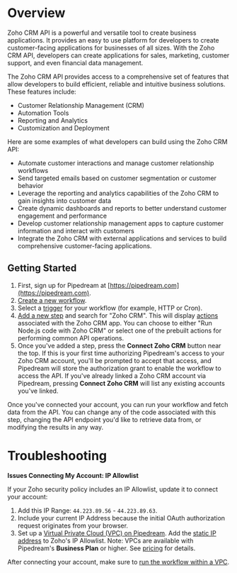 # Overview

Zoho CRM API is a powerful and versatile tool to create business applications.
It provides an easy to use platform for developers to create customer-facing
applications for businesses of all sizes. With the Zoho CRM API, developers can
create applications for sales, marketing, customer support, and even financial
data management.

The Zoho CRM API provides access to a comprehensive set of features that allow
developers to build efficient, reliable and intuitive business solutions. These
features include:

- Customer Relationship Management (CRM)
- Automation Tools
- Reporting and Analytics
- Customization and Deployment

Here are some examples of what developers can build using the Zoho CRM API:

- Automate customer interactions and manage customer relationship workflows
- Send targeted emails based on customer segmentation or customer behavior
- Leverage the reporting and analytics capabilities of the Zoho CRM to gain
  insights into customer data
- Create dynamic dashboards and reports to better understand customer
  engagement and performance
- Develop customer relationship management apps to capture customer information
  and interact with customers
- Integrate the Zoho CRM with external applications and services to build
  comprehensive customer-facing applications.


## Getting Started

1. First, sign up for Pipedream at [https://pipedream.com](https://pipedream.com).
2. [Create a new workflow](https://pipedream.com/new).
3. Select a [trigger](/workflows/steps/triggers/) for your workflow (for example, HTTP or Cron).
4. [Add a new step](/workflows/steps/) and search for "Zoho CRM". This will display [actions](/components#actions) associated with the Zoho CRM app. You can choose to either "Run Node.js code with Zoho CRM" or select one of the prebuilt actions for performing common API operations.
5. Once you've added a step, press the **Connect Zoho CRM** button near the top. If this is your first time authorizing Pipedream's access to your Zoho CRM account, you'll be prompted to accept that access, and Pipedream will store the authorization grant to enable the workflow to access the API. If you've already linked a Zoho CRM account via Pipedream, pressing **Connect Zoho CRM** will list any existing accounts you've linked. 

Once you've connected your account, you can run your workflow and fetch data from the API. You can change any of the code associated with this step, changing the API endpoint you'd like to retrieve data from, or modifying the results in any way.

# Troubleshooting

**Issues Connecting My Account: IP Allowlist**

If your Zoho security policy includes an IP Allowlist, update it to connect your account:

1. Add this IP Range: `44.223.89.56` - `44.223.89.63`.
2. Include your current IP Address because the initial OAuth authorization request originates from your browser.
3. Set up a [Virtual Private Cloud (VPC) on Pipedream](https://pipedream.com/docs/workflows/vpc#create-a-new-vpc). Add the [static IP address](https://pipedream.com/docs/workflows/vpc#find-the-static-outbound-ip-address-for-a-vpc) to Zoho's IP Allowlist. Note: VPCs are available with Pipedream's **Business Plan** or higher. See [pricing](https://pipedream.com/pricing) for details.

After connecting your account, make sure to [run the workflow within a VPC](https://pipedream.com/docs/workflows/vpc#run-workflows-within-a-vpc).